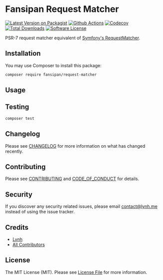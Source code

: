 
# Fansipan Request Matcher

[![Latest Version on Packagist][ico-version]][link-packagist]
[![Github Actions][ico-gh-actions]][link-gh-actions]
[![Codecov][ico-codecov]][link-codecov]
[![Total Downloads][ico-downloads]][link-downloads]
[![Software License][ico-license]](LICENSE.md)

PSR-7 request matcher equivalent of [Symfony's RequestMatcher](https://github.com/symfony/symfony/blob/master/src/Symfony/Component/HttpFoundation/RequestMatcherInterface.php).

## Installation

You may use Composer to install this package:

``` bash
composer require fansipan/request-matcher
```

## Usage



## Testing

```bash
composer test
```

## Changelog

Please see [CHANGELOG](CHANGELOG.md) for more information on what has changed recently.

## Contributing

Please see [CONTRIBUTING](CONTRIBUTING.md) and [CODE_OF_CONDUCT](CODE_OF_CONDUCT.md) for details.

## Security

If you discover any security related issues, please email contact@lynh.me instead of using the issue tracker.

## Credits

- [Lynh](https://github.com/jenky)
- [All Contributors](../../contributors)

## License

The MIT License (MIT). Please see [License File](LICENSE.md) for more information.

[ico-version]: https://img.shields.io/packagist/v/fansipan/request-matcher.svg?style=for-the-badge
[ico-license]: https://img.shields.io/badge/license-MIT-brightgreen.svg?style=for-the-badge
[ico-gh-actions]: https://img.shields.io/github/actions/workflow/status/phanxipang/request-matcher/testing.yml?branch=main&label=actions&logo=github&style=for-the-badge
[ico-codecov]: https://img.shields.io/codecov/c/github/phanxipang/request-matcher?logo=codecov&style=for-the-badge
[ico-downloads]: https://img.shields.io/packagist/dt/fansipan/request-matcher.svg?style=for-the-badge

[link-packagist]: https://packagist.org/packages/fansipan/request-matcher
[link-gh-actions]: https://github.com/phanxipang/request-matcher
[link-codecov]: https://codecov.io/gh/phanxipang/request-matcher
[link-downloads]: https://packagist.org/packages/fansipan/request-matcher
